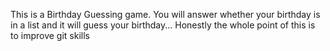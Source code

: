 This is a Birthday Guessing game. You will answer whether your birthday is in a list and it will guess your birthday... Honestly the whole point of this is to improve git skills